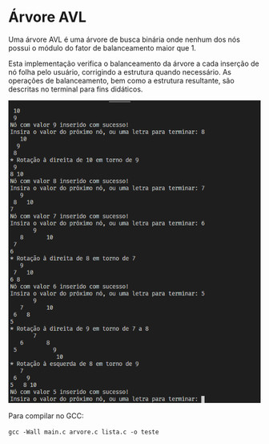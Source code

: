 # Árvore AVL
Uma árvore AVL é uma árvore de busca binária onde nenhum dos nós possui o módulo do fator de balanceamento maior que 1.

Esta implementação verifica o balanceamento da árvore a cada inserção de nó folha pelo usuário, corrigindo a estrutura quando necessário. As operações de balanceamento, bem como a estrutura resultante, são descritas no terminal para fins didáticos.

![imagem](img/autoAVL.png)

Para compilar no GCC:

```gcc -Wall main.c arvore.c lista.c -o teste```